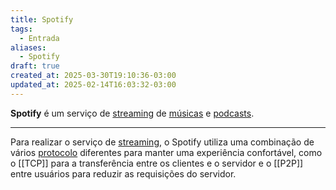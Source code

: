 ```yaml
---
title: Spotify
tags:
  - Entrada
aliases:
  - Spotify
draft: true
created_at: 2025-03-30T19:10:36-03:00
updated_at: 2025-02-14T16:03:32-03:00
---
```


**Spotify** é um serviço de [streaming](streaming.md) de [músicas](content/notas/2025/03/30/atomo/musica.md) e [podcasts](podcasts.md).

---

Para realizar o serviço de [streaming](streaming.md), o Spotify utiliza uma combinação de vários [protocolo](content/notas/2024/07/26/atomo/Protocolo.md) diferentes para manter uma experiência confortável, como o [[TCP]] para a transferência entre os clientes e o servidor e o [[P2P]] entre usuários para reduzir as requisições do servidor.